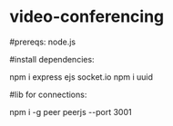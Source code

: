 # video-conferencing

#prereqs:
node.js

#install dependencies:

npm i express ejs socket.io
npm i uuid

#lib for connections:

npm i -g peer
peerjs --port 3001
